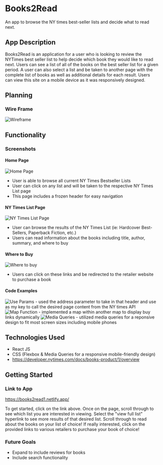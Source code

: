 # Books2Read

An app to browse the NY times best-seller lists and decide what to read next.

## App Description
Books2Read is an application for a user who is looking to review the NYTimes best seller list to help decide which book they would like to read next. Users can see a list of all of the books on the best seller list for a given period. A user can also select a list and be taken to another page with the complete list of books as well as additional details for each result. Users can view this site on a mobile device as it was responsively designed.

## Planning
### Wire Frame
![Wireframe](src/assets/Books2Read%20Wireframe.jpg)

## Functionality
### Screenshots
#### Home Page
![Home Page](src/assets/home.png)
 - User is able to browse all current NY Times Bestseller Lists
 - User can click on any list and will be taken to the respective NY Times List page
 - This page includes a frozen header for easy navigation
#### NY Times List Page
![NY Times List Page](src/assets/nytimeslist.png)
- User can browse the results of the NY Times List (ie: Hardcover Best-Sellers, Paperback Fiction, etc.)
- Users can read information about the books including title, author, summary, and where to buy

#### Where to Buy
![Where to buy](src/assets/buylinks.png)
- Users can click on these links and be redirected to the retailer website to purchase a book

#### Code Examples
![Use Params](src/assets/Use%20Params.png)
    - used the address parameter to take in that header and use as my key to call the desired page content from the NY times API
![Map Function](src/assets/Map%20function.png)
    - implemented a map within another map to display buy links dynamically
![Media Queries](src/assets/Media%20Queries.png)
    - utilized media queries for a reponsive design to fit most screen sizes including mobile phones

## Technologies Used
- React JS
- CSS (Flexbox & Media Queries for a responsive mobile-friendly design)
- https://developer.nytimes.com/docs/books-product/1/overview
## Getting Started
### Link to App
https://books2read1.netlify.app/

To get started, click on the link above. Once on the page, scroll through to see which list you are interested in viewing. Select the "view full list" hyperlink to see more results of that desired list. Scroll through to read about the books on your list of choice! If really interested, click on the provided links to various retailers to purchase your book of choice!

### Future Goals
- Expand to include reviews for books
- Include search functionality

